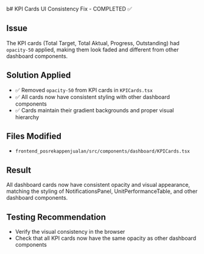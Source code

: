 b# KPI Cards UI Consistency Fix - COMPLETED ✅

## Issue
The KPI cards (Total Target, Total Aktual, Progress, Outstanding) had `opacity-50` applied, making them look faded and different from other dashboard components.

## Solution Applied
- ✅ Removed `opacity-50` from KPI cards in `KPICards.tsx`
- ✅ All cards now have consistent styling with other dashboard components
- ✅ Cards maintain their gradient backgrounds and proper visual hierarchy

## Files Modified
- `frontend_posrekappenjualan/src/components/dashboard/KPICards.tsx`

## Result
All dashboard cards now have consistent opacity and visual appearance, matching the styling of NotificationsPanel, UnitPerformanceTable, and other dashboard components.

## Testing Recommendation
- Verify the visual consistency in the browser
- Check that all KPI cards now have the same opacity as other dashboard components
